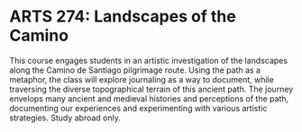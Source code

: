 # ARTS 274: Landscapes of the Camino

This course engages students in an artistic investigation of the landscapes along the Camino de Santiago pilgrimage route. Using the path as a metaphor, the class will explore journaling as a way to document, while traversing the diverse topographical terrain of this ancient path. The journey envelops many ancient and medieval histories and perceptions of the path, documenting our experiences and experimenting with various artistic strategies. Study abroad only.